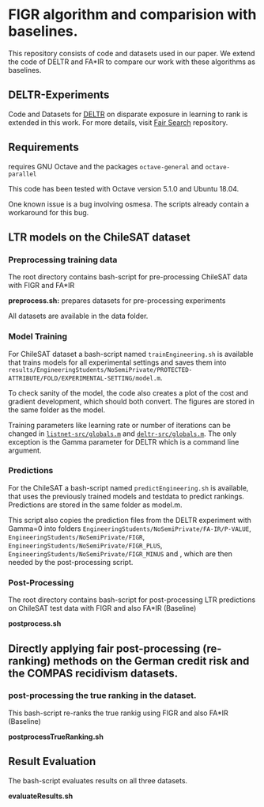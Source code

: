 # FIGR algorithm and comparision with baselines.
This repository consists of code and datasets used in our paper. We extend the code of DELTR and FA\*IR to compare our work with these algorithms as baselines.

## DELTR-Experiments
Code and Datasets for [DELTR](https://arxiv.org/abs/1805.08716) on disparate exposure in learning to rank is extended in this work. For more details, visit [Fair Search](https://github.com/fair-search) repository.

## Requirements
requires GNU Octave and the packages ``octave-general`` and ``octave-parallel``

This code has been tested with Octave version 5.1.0 and Ubuntu 18.04. 

One known issue is a bug involving osmesa. The scripts already contain a workaround for this bug.

## LTR models on the ChileSAT dataset

### Preprocessing training data
The root directory contains bash-script for pre-processing ChileSAT data with FIGR and FA\*IR

**preprocess.sh:** prepares datasets for pre-processing experiments

All datasets are available in the data folder.

### Model Training

For ChileSAT dataset a bash-script named ``trainEngineering.sh`` is available that trains models for all experimental settings and saves them into ``results/EngineeringStudents/NoSemiPrivate/PROTECTED-ATTRIBUTE/FOLD/EXPERIMENTAL-SETTING/model.m``. 

To check sanity of the model, the code also creates a plot of the cost and gradient development, which should both convert. The figures are stored in the same folder as the model.

Training parameters like learning rate or number of iterations can be changed in [``listnet-src/globals.m``](https://github.com/MilkaLichtblau/DELTR-Experiments/blob/master/listnet-src/globals.m) and [``deltr-src/globals.m``](https://github.com/MilkaLichtblau/DELTR-Experiments/blob/master/deltr-src/globals.m). The only exception is the Gamma parameter for DELTR which is a command line argument. 

### Predictions

For the ChileSAT a bash-script named ``predictEngineering.sh`` is available, that uses the previously trained models and testdata to predict rankings. Predictions are stored in the same folder as model.m.

This script also copies the prediction files from the DELTR experiment with Gamma=0 into folders ``EngineeringStudents/NoSemiPrivate/FA-IR/P-VALUE``, ``EngineeringStudents/NoSemiPrivate/FIGR``, ``EngineeringStudents/NoSemiPrivate/FIGR_PLUS``, ``EngineeringStudents/NoSemiPrivate/FIGR_MINUS`` and , which are then needed by the post-processing script.

### Post-Processing 

The root directory contains bash-script for post-processing LTR predictions on ChileSAT test data with FIGR and also FA\*IR (Baseline)

**postprocess.sh** 


## Directly applying fair post-processing (re-ranking) methods on the German credit risk and the COMPAS recidivism datasets.

### post-processing the true ranking in the dataset.

This bash-script re-ranks the true rankig using FIGR and also FA*IR (Baseline)

**postprocessTrueRanking.sh**

## Result Evaluation

The bash-script evaluates results on all three datasets.

**evaluateResults.sh**
